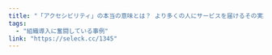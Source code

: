 ```yaml
---
title: "「アクセシビリティ」の本当の意味とは？ より多くの人にサービスを届けるその実践法"
tags:
  - "組織導入に奮闘している事例"
link: "https://seleck.cc/1345"
---
```

